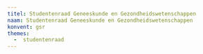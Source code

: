 ```yaml
---
titel: Studentenraad Geneeskunde en Gezondheidswetenschappen
naam: Studentenraad Geneeskunde en Gezondheidswetenschappen
konvent: gsr
themes:
  -  studentenraad
---
```


